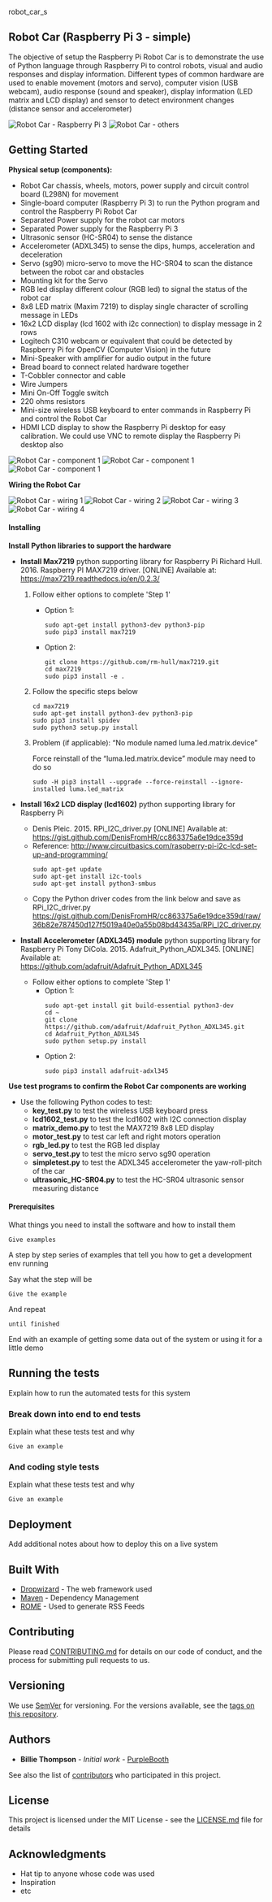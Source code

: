 robot_car_s
## Robot Car (Raspberry Pi 3 - simple)

The objective of setup the Raspberry Pi Robot Car is to demonstrate
the use of Python language through Raspberry Pi to control robots, 
visual and audio responses and display information. 
Different types of common hardware are used to enable movement 
(motors and servo), computer vision (USB webcam), audio response 
(sound and speaker), display information (LED matrix and LCD display) 
and sensor to detect environment changes (distance sensor and accelerometer)

![Robot Car - Raspberry Pi 3](images/Robot_Car.jpg)
![Robot Car - others](images/Robot_Car_others.JPG)

## Getting Started
**Physical setup (components):**
* Robot Car chassis, wheels, motors, power supply
 and circuit control board (L298N) for movement
* Single-board computer (Raspberry Pi 3) to 
run the Python program and control the Raspberry Pi Robot Car
* Separated Power supply for the robot car motors
* Separated Power supply for the Raspberry Pi 3
* Ultrasonic sensor (HC-SR04) to sense the distance
* Accelerometer (ADXL345) to sense the dips, humps, acceleration 
and deceleration
* Servo (sg90) micro-servo to move the HC-SR04 to scan the distance
 between the robot car and obstacles 
 * Mounting kit for the Servo
* RGB led display different colour (RGB led) to signal the status of the robot car
* 8x8 LED matrix (Maxim 7219) to display single character of scrolling message in LEDs
* 16x2 LCD display (lcd 1602 with i2c connection) to display message in 2 rows
* Logitech C310 webcam or equivalent that could be detected by Raspberry Pi 
for OpenCV (Computer Vision) in the future
* Mini-Speaker with amplifier for audio output in the future
* Bread board to connect related hardware together
* T-Cobbler connector and cable
* Wire Jumpers
* Mini On-Off Toggle switch
* 220 ohms resistors
* Mini-size wireless USB keyboard to enter commands in Raspberry Pi and 
control the Robot Car
* HDMI LCD display to show the Raspberry Pi desktop for easy calibration. 
We could use VNC to remote display the Raspberry Pi desktop also

![Robot Car - component 1](images/Robot_Car_component1.JPG)
![Robot Car - component 1](images/Robot_Car_component2.JPG)
![Robot Car - component 1](images/Robot_Car_component3.JPG)

**Wiring the Robot Car**

![Robot Car - wiring 1](images/Robot_Car_wiring1.jpg)
![Robot Car - wiring 2](images/Robot_Car_wiring2.JPG)
![Robot Car - wiring 3](images/Robot_Car_wiring3.JPG)
![Robot Car - wiring 4](images/Robot_Car_wiring4.jpg)

#### Installing

**Install Python libraries to support the hardware**

* **Install Max7219** python supporting library for Raspberry Pi
    Richard Hull. 2016. Raspberry PI MAX7219 driver. [ONLINE] Available at: 
    https://max7219.readthedocs.io/en/0.2.3/
    1. Follow either options to complete 'Step 1'
        * Option 1:
            ````
            sudo apt-get install python3-dev python3-pip
            sudo pip3 install max7219
            ````
        * Option 2:
            ````
            git clone https://github.com/rm-hull/max7219.git
            cd max7219
            sudo pip3 install -e .
            ````
    2. Follow the specific steps below
        ````
        cd max7219
        sudo apt-get install python3-dev python3-pip
        sudo pip3 install spidev
        sudo python3 setup.py install
        ````
    3. Problem (if applicable): “No module named luma.led.matrix.device”
    
        Force reinstall of the “luma.led.matrix.device” module may need to do so
        ````
        sudo -H pip3 install --upgrade --force-reinstall --ignore-installed luma.led_matrix
        ````
* **Install 16x2 LCD display (lcd1602)** python supporting library for Raspberry Pi
    * Denis Pleic. 2015. RPi_I2C_driver.py [ONLINE] Available at: https://gist.github.com/DenisFromHR/cc863375a6e19dce359d
    * Reference: http://www.circuitbasics.com/raspberry-pi-i2c-lcd-set-up-and-programming/
        ````
        sudo apt-get update
        sudo apt-get install i2c-tools
        sudo apt-get install python3-smbus
        ````
    * Copy the Python driver codes from the link below and save as RPi_I2C_driver.py
    https://gist.github.com/DenisFromHR/cc863375a6e19dce359d/raw/36b82e787450d127f5019a40e0a55b08bd43435a/RPi_I2C_driver.py
     
* **Install Accelerometer (ADXL345) module** python supporting library for Raspberry Pi
    Tony DiCola. 2015. Adafruit_Python_ADXL345. [ONLINE] Available at:  
    https://github.com/adafruit/Adafruit_Python_ADXL345 
    * Follow either options to complete 'Step 1'
        * Option 1:
            ````
            sudo apt-get install git build-essential python3-dev
            cd ~
            git clone https://github.com/adafruit/Adafruit_Python_ADXL345.git
            cd Adafruit_Python_ADXL345
            sudo python setup.py install
            ````
        * Option 2:
            ````
            sudo pip3 install adafruit-adxl345
            ````
**Use test programs to confirm the Robot Car components are working**

* Use the following Python codes to test:
    * **key_test.py** to test the wireless USB keyboard press
    * **lcd1602_test.py** to test the lcd1602 with I2C connection display
    * **matrix_demo.py** to test the MAX7219 8x8 LED display
    * **motor_test.py** to test car left and right motors operation
    * **rgb_led.py** to test the RGB led display
    * **servo_test.py** to test the micro servo sg90 operation
    * **simpletest.py** to test the ADXL345 accelerometer the yaw-roll-pitch of the car
    * **ultrasonic_HC-SR04.py** to test the HC-SR04 ultrasonic sensor measuring distance

<p></p>

#### Prerequisites

What things you need to install the software and how to install them

```
Give examples
```



A step by step series of examples that tell you how to get a development env running

Say what the step will be

```
Give the example
```

And repeat

```
until finished
```

End with an example of getting some data out of the system or using it for a little demo

## Running the tests

Explain how to run the automated tests for this system

### Break down into end to end tests

Explain what these tests test and why

```
Give an example
```

### And coding style tests

Explain what these tests test and why

```
Give an example
```

## Deployment

Add additional notes about how to deploy this on a live system

## Built With

* [Dropwizard](http://www.dropwizard.io/1.0.2/docs/) - The web framework used
* [Maven](https://maven.apache.org/) - Dependency Management
* [ROME](https://rometools.github.io/rome/) - Used to generate RSS Feeds

## Contributing

Please read [CONTRIBUTING.md](https://gist.github.com/PurpleBooth/b24679402957c63ec426) for details on our code of conduct, and the process for submitting pull requests to us.

## Versioning

We use [SemVer](http://semver.org/) for versioning. For the versions available, see the [tags on this repository](https://github.com/your/project/tags). 

## Authors

* **Billie Thompson** - *Initial work* - [PurpleBooth](https://github.com/PurpleBooth)

See also the list of [contributors](https://github.com/your/project/contributors) who participated in this project.

## License

This project is licensed under the MIT License - see the [LICENSE.md](LICENSE.md) file for details

## Acknowledgments

* Hat tip to anyone whose code was used
* Inspiration
* etc

